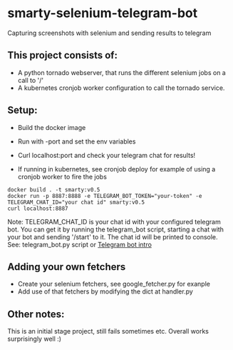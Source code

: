 # smarty-selenium-telegram-bot
Capturing screenshots with selenium and sending results to telegram

## This project consists of:
- A python tornado webserver, that runs the different selenium jobs on a call to '/'
- A kubernetes cronjob worker configuration to call the tornado service.

## Setup:
- Build the docker image
- Run with -port and set the env variables 
- Curl localhost:port and check your telegram chat for results!

- If running in kubernetes, see cronjob deploy for example of using a cronjob worker to fire the jobs
```
docker build . -t smarty:v0.5 
docker run -p 8887:8888 -e TELEGRAM_BOT_TOKEN="your-token" -e TELEGRAM_CHAT_ID="your chat id" smarty:v0.5
curl localhost:8887
```

Note: TELEGRAM_CHAT_ID is your chat id with your configured telegram bot. You can get it by running the telegram_bot script, starting a chat with your bot and sending '/start' to it. The chat id will be printed to console.
See: telegram_bot.py script or [Telegram bot intro](https://github.com/python-telegram-bot/python-telegram-bot/wiki/Extensions-%E2%80%93-Your-first-Bot)

## Adding your own fetchers
- Create your selenium fetchers, see google_fetcher.py for exanple
- Add use of that fetchers by modifying the dict at handler.py

## Other notes:
This is an initial stage project, still fails sometimes etc. Overall works surprisingly well :) 
